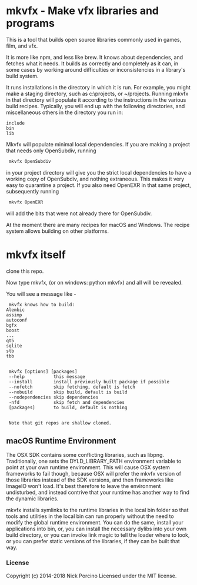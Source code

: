 # mkvfx - Make vfx libraries and programs

This is a tool that builds open source libraries commonly used in
games, film, and vfx.

It is more like npm, and less like brew. It knows about dependencies, and
fetches what it needs. It builds as correctly and completely as it can, in
some cases by working around difficulties or inconsistencies in a library's
build system.

It runs installations in the directory in which it is run. For example, you
might make a staging directory, such as c:\projects, or ~/projects. Running
mkvfx in that directory will populate it according to the instructions in 
the various build recipes. Typically, you will end up with the following
directories, and miscellaneous others in the directory you run in:

```
include
bin
lib
```

Mkvfx will populate minimal local dependencies. If you are making a project 
that needs only OpenSubdiv, running

```sh
 mkvfx OpenSubdiv
```

in your project directory will give you the strict local dependencies to
have a working copy of OpenSubdiv, and nothing extraneous. This makes it
very easy to quarantine a project. If you also need OpenEXR in that same
project, subsequently running

```sh
 mkvfx OpenEXR
```

will add the bits that were not already there for OpenSubdiv.

At the moment there are many recipes for macOS and Windows.
The recipe system allows building on other platforms.


# mkvfx itself

clone this repo.

Now type mkvfx, (or on windows: python mkvfx) and all will be revealed.

You will see a message like -

```
 mkvfx knows how to build:
Alembic
assimp
autoconf
bgfx
boost
...
qt5
sqlite
stb
tbb


 mkvfx [options] [packages]
 --help           this message
 --install        install previously built package if possible
 --nofetch        skip fetching, default is fetch
 --nobuild        skip build, default is build
 --nodependencies skip dependencies
 -nfd             skip fetch and dependencies
 [packages]       to build, default is nothing


 Note that git repos are shallow cloned.
```


## macOS Runtime Environment

The OSX SDK contains some conflicting libraries, such as libpng. Traditionally,
one sets the DYLD_LIBRARY_PATH environment variable to point at your own runtime
environment. This will cause OSX system frameworks to fail though, because OSX
will prefer the mkvfx version of those libraries instead of the SDK versions, and
then frameworks like ImageIO won't load. It's best therefore to leave the
environment undisturbed, and instead contrive that your runtime has another way
to find the dynamic libraries.

mkvfx installs symlinks to the runtime libraries in the local bin folder so that
tools and utilities in the local bin can run properly without the need to modify
the global runtime environment. You can do the same, install your applications into
bin, or, you can install the necessary dylibs into your own build directory, or
you can invoke link magic to tell the loader where to look, or you can prefer
static versions of the libraries, if they can be built that way.

### License
Copyright (c) 2014-2018 Nick Porcino
Licensed under the MIT license.

